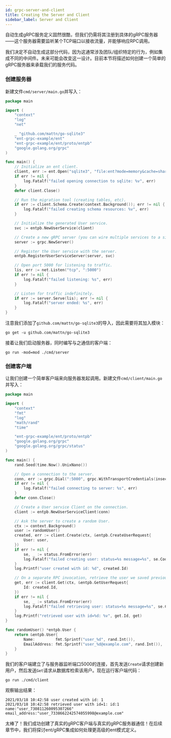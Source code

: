```yaml
---
id: grpc-server-and-client
title: Creating the Server and Client
sidebar_label: Server and Client
---
```


自动生成gRPC服务定义固然很酷，但我们仍需将其注册到具体的gRPC服务器——这个服务器需要监听某个TCP端口以接收流量，并能够响应RPC调用。

我们决定不自动生成这部分代码，因为这通常涉及团队/组织特定的行为，例如集成不同的中间件。未来可能会改变这一设计。目前本节将描述如何创建一个简单的gRPC服务器来承载我们的服务代码。

### 创建服务器

新建文件`cmd/server/main.go`并写入：

```go
package main

import (
	"context"
	"log"
	"net"

	_ "github.com/mattn/go-sqlite3"
	"ent-grpc-example/ent"
	"ent-grpc-example/ent/proto/entpb"
	"google.golang.org/grpc"
)

func main() {
	// Initialize an ent client.
	client, err := ent.Open("sqlite3", "file:ent?mode=memory&cache=shared&_fk=1")
	if err != nil {
		log.Fatalf("failed opening connection to sqlite: %v", err)
	}
	defer client.Close()

	// Run the migration tool (creating tables, etc).
	if err := client.Schema.Create(context.Background()); err != nil {
		log.Fatalf("failed creating schema resources: %v", err)
	}

	// Initialize the generated User service.
	svc := entpb.NewUserService(client)

	// Create a new gRPC server (you can wire multiple services to a single server).
	server := grpc.NewServer()

	// Register the User service with the server.
	entpb.RegisterUserServiceServer(server, svc)

	// Open port 5000 for listening to traffic.
	lis, err := net.Listen("tcp", ":5000")
	if err != nil {
		log.Fatalf("failed listening: %s", err)
	}

	// Listen for traffic indefinitely.
	if err := server.Serve(lis); err != nil {
		log.Fatalf("server ended: %s", err)
	}
}
```

注意我们添加了`github.com/mattn/go-sqlite3`的导入，因此需要将其加入模块：

```console
go get -u github.com/mattn/go-sqlite3
```

接着让我们启动服务器，同时编写与之通信的客户端：

```console
go run -mod=mod ./cmd/server
```

### 创建客户端

让我们创建一个简单客户端来向服务器发起调用。新建文件`cmd/client/main.go`并写入：

```go
package main

import (
	"context"
	"fmt"
	"log"
	"math/rand"
	"time"

	"ent-grpc-example/ent/proto/entpb"
	"google.golang.org/grpc"
	"google.golang.org/grpc/status"
)

func main() {
	rand.Seed(time.Now().UnixNano())

	// Open a connection to the server.
	conn, err := grpc.Dial(":5000", grpc.WithTransportCredentials(insecure.NewCredentials()))
	if err != nil {
		log.Fatalf("failed connecting to server: %s", err)
	}
	defer conn.Close()

	// Create a User service Client on the connection.
	client := entpb.NewUserServiceClient(conn)

	// Ask the server to create a random User.
	ctx := context.Background()
	user := randomUser()
	created, err := client.Create(ctx, &entpb.CreateUserRequest{
		User: user,
	})
	if err != nil {
		se, _ := status.FromError(err)
		log.Fatalf("failed creating user: status=%s message=%s", se.Code(), se.Message())
	}
	log.Printf("user created with id: %d", created.Id)

	// On a separate RPC invocation, retrieve the user we saved previously.
	get, err := client.Get(ctx, &entpb.GetUserRequest{
		Id: created.Id,
	})
	if err != nil {
		se, _ := status.FromError(err)
		log.Fatalf("failed retrieving user: status=%s message=%s", se.Code(), se.Message())
	}
	log.Printf("retrieved user with id=%d: %v", get.Id, get)
}

func randomUser() *entpb.User {
	return &entpb.User{
		Name:         fmt.Sprintf("user_%d", rand.Int()),
		EmailAddress: fmt.Sprintf("user_%d@example.com", rand.Int()),
	}
}
```

我们的客户端建立了与服务器监听端口5000的连接，首先发送`Create`请求创建新用户，然后发送`Get`请求从数据库检索该用户。现在运行客户端代码：

```console
go run ./cmd/client
```

观察输出结果：

```console
2021/03/18 10:42:58 user created with id: 1
2021/03/18 10:42:58 retrieved user with id=1: id:1 name:"user_730811260095307266" email_address:"user_7338662242574055998@example.com"
```

太棒了！我们成功创建了真实的gRPC客户端与真实的gRPC服务器通信！在后续章节中，我们将探讨ent/gRPC集成如何处理更高级的ent模式定义。